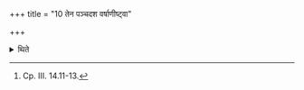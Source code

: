 +++
title = "10 तेन पञ्चदश वर्षाणीष्ट्वा"

+++

<details><summary>थिते</summary>

10. Having performed this sacrifice for fifteen years one may stop or continue to perform it.[^1]  

[^1]: Cp. III. 14.11-13.
</details>
